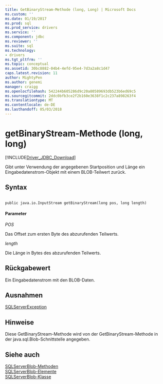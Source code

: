 ```yaml
---
title: GetBinaryStream-Methode (long, Long) | Microsoft Docs
ms.custom: ''
ms.date: 01/19/2017
ms.prod: sql
ms.prod_service: drivers
ms.service: ''
ms.component: jdbc
ms.reviewer: ''
ms.suite: sql
ms.technology:
- drivers
ms.tgt_pltfrm: ''
ms.topic: conceptual
ms.assetid: 30bc8882-04b4-4efd-95e4-7d3a2a8c1d47
caps.latest.revision: 11
author: MightyPen
ms.author: genemi
manager: craigg
ms.openlocfilehash: 542244b605286d9c20a80589693db523b6ed69c5
ms.sourcegitcommit: 2ddc0bfb3ce2f2b160e3638f1c2c237a898263f4
ms.translationtype: MT
ms.contentlocale: de-DE
ms.lasthandoff: 05/03/2018
---
```

# <a name="getbinarystream-method-long-long"></a>getBinaryStream-Methode (long, long)
[!INCLUDE[Driver_JDBC_Download](../../../includes/driver_jdbc_download.md)]

  Gibt unter Verwendung der angegebenen Startposition und Länge ein Eingabedatenstrom-Objekt mit einem BLOB-Teilwert zurück.  
  
## <a name="syntax"></a>Syntax  
  
```  
  
public java.io.InputStream getBinaryStream(long pos, long length)  
```  
  
#### <a name="parameters"></a>Parameter  
 *POS*  
  
 Das Offset zum ersten Byte des abzurufenden Teilwerts.  
  
 *length*  
  
 Die Länge in Bytes des abzurufenden Teilwerts.  
  
## <a name="return-value"></a>Rückgabewert  
 Ein Eingabedatenstrom mit den BLOB-Daten.  
  
## <a name="exceptions"></a>Ausnahmen  
 [SQLServerException](../../../connect/jdbc/reference/sqlserverexception-class.md)  
  
## <a name="remarks"></a>Hinweise  
 Diese GetBinaryStream-Methode wird von der GetBinaryStream-Methode in der java.sql.Blob-Schnittstelle angegeben.  
  
## <a name="see-also"></a>Siehe auch  
 [SQLServerBlob-Methoden](../../../connect/jdbc/reference/sqlserverblob-methods.md)   
 [SQLServerBlob-Elemente](../../../connect/jdbc/reference/sqlserverblob-members.md)   
 [SQLServerBlob-Klasse](../../../connect/jdbc/reference/sqlserverblob-class.md)  
  
  
